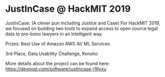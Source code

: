 # JustInCase @ HackMIT 2019

JustInCase: (A clever pun including Justice and Case)
For HackMIT 2019, we focused on building two tools to expand access to open source legal data to pro-bono lawyers in an intelligent way. 

Prizes:
Best Use of Amazon AWS AI/ ML Services

3rd Place, Data Usability Challenge, Kensho

More details about the project can be found here: https://devpost.com/software/justincase-j16yxu
